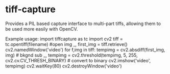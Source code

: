 tiff-capture
============

Provides a PIL based capture interface to multi-part tiffs, allowing them to be used more easily with OpenCV. 

Example usage:
    import tiffcapture as tc
    import cv2
    tiff = tc.opentiff(filename) #open img
    _, first_img = tiff.retrieve() 
    cv2.namedWindow('video')
    for f,img in tiff:
        tempimg = cv2.absdiff(first_img, img) # bkgnd sub
        _, tempimg = cv2.threshold(tempimg, 5, 255, 
            cv2.cv.CV_THRESH_BINARY) # convert to binary
        cv2.imshow('video', tempimg)
        cv2.waitKey(80)
    cv2.destroyWindow('video')



